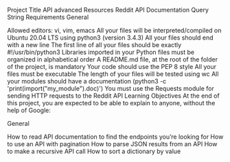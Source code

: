 Project Title
API advanced
Resources
Reddit API Documentation
Query String
Requirements
General

Allowed editors: vi, vim, emacs
All your files will be interpreted/compiled on Ubuntu 20.04 LTS using python3 (version 3.4.3)
All your files should end with a new line
The first line of all your files should be exactly #!/usr/bin/python3
Libraries imported in your Python files must be organized in alphabetical order
A README.md file, at the root of the folder of the project, is mandatory
Your code should use the PEP 8 style
All your files must be executable
The length of your files will be tested using wc
All your modules should have a documentation (python3 -c 'print(import("my_module").doc)')
You must use the Requests module for sending HTTP requests to the Reddit API
Learning Objectives
At the end of this project, you are expected to be able to explain to anyone, without the help of Google:

General

How to read API documentation to find the endpoints you’re looking for
How to use an API with pagination
How to parse JSON results from an API
How to make a recursive API call
How to sort a dictionary by value
